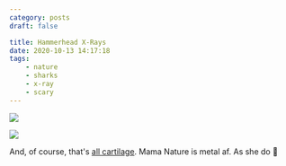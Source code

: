```yaml
---
category: posts
draft: false

title: Hammerhead X-Rays
date: 2020-10-13 14:17:18
tags:
    - nature
    - sharks
    - x-ray
    - scary
---
```


![](/misc/h/hammerhead-x-ray.jpg)

![](/misc/h/hammerhead-x-ray-2.jpg)

And, of course, that's [all cartilage](https://en.wikipedia.org/wiki/Shark#Skeleton). Mama Nature is metal af. As she do 🙏
